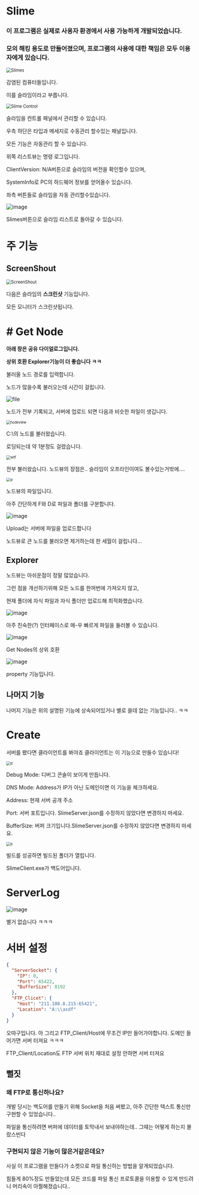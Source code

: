 #  Slime

### 이 프로그램은 실제로 사용자 환경에서 사용 가능하게 개발되었습니다.

### 모의 해킹 용도로 만들어졌으며, 프로그램의 사용에 대한 책임은 모두 이용자에게 있습니다.

<img src="https://github.com/Soju06/Slime/assets/34199905/076310db-1265-4ea1-a448-109eb101e6e4" alt="Slimes" style="zoom:80%;" />

감염된 컴퓨터들입니다. 

이를 슬라임이라고 부릅니다.

<img src="https://github.com/Soju06/Slime/assets/34199905/347f0e55-f10f-47be-8f9d-c8ba50a99ee6" alt="Slime Control" style="zoom:80%;" />

슬라임을 컨트롤 패널에서 관리할 수 있습니다.

우측 하단은 타입과 메세지로 수동관리 할수있는 패널입니다.

모든 기능은 자동관리 할 수 있습니다.

위쪽 리스트뷰는 명령 로그입니다.

ClientVersion: N/A버튼으로 슬라임의 버전을 확인할수 있으며,

SystemInfo로 PC의 하드웨어 정보를 얻어올수 있습니다.

좌측 버튼들로 슬라임을 자동 관리할수있습니다.

![image](https://github.com/Soju06/Slime/assets/34199905/42a4eff2-9fb6-4041-9ce7-100d95f894e8)

Slimes버튼으로 슬라임 리스트로 돌아갈 수 있습니다.

# 주 기능

## ScreenShout

<img src="https://github.com/Soju06/Slime/assets/34199905/13335d7b-f64a-48b7-88e8-22a87ee4945d" alt="ScreenShout" style="zoom:80%;" />

다음은 슬라임의 **스크린샷** 기능입니다.

모든 모니터가 스크린샷됩니다.

# # Get Node

**아래 창은 공유 다이얼로그입니다.**

**상위 호환 Explorer기능이 더 좋습니다 ㅋㅋ**

불러올 노드 경로를 입력합니다.

노드가 많을수록 불러오는데 시간이 걸립니다.

![file](https://github.com/Soju06/Slime/assets/34199905/93100462-4014-446c-8df2-30183f985eca)

노드가 전부 기록되고, 서버에 업로드 되면 다음과 비슷한 파일이 생깁니다.

<img src="https://github.com/Soju06/Slime/assets/34199905/86a3f805-5148-43c8-a1df-6bbab87e727a" alt="nodeview" style="zoom:67%;" />

C:\의 노드를 불러왔습니다. 

로딩되는데 약 1분정도 걸렸습니다.

<img src="https://github.com/Soju06/Slime/assets/34199905/44ec65e9-6c4d-42d1-930d-445a911ef994" alt="wtf" style="zoom:70%;" />

전부 불러왔습니다. 노드뷰의 장점은.. 슬라임이 오프라인이여도 볼수있는거밖에....

<img src="https://github.com/Soju06/Slime/assets/34199905/1be6cee7-7a90-4133-95eb-acc03f89283a" alt="d" style="zoom:67%;" />

노드뷰의 파일입니다.

아주 간단하게 F와 D로 파일과 폴더를 구분합니다.

![image](https://github.com/Soju06/Slime/assets/34199905/ff092074-7600-40bf-951e-7065f578099a)

Upload는 서버에 파일을 업로드합니다

노드뷰로 큰 노드를 불러오면 제거하는데 한 세월이 걸립니다...

## Explorer

노드뷰는 아쉬운점이 정말 많았습니다.

그런 점을 개선하기위해 모든 노드를 한꺼번에 가져오지 않고,

현재 폴더에 자식 파일과 자식 폴더만 업로드해 최적화했습니다.

![image](https://github.com/Soju06/Slime/assets/34199905/02a8a097-b2a8-4bc8-b5d2-299b241378e2)

아주 친숙한(?) 인터페이스로 매-우 빠르게 파일을 둘러볼 수 있습니다.

![image](https://github.com/Soju06/Slime/assets/34199905/a8576c6a-8358-40b4-a4db-d32b1602c0ec)

Get Nodes의 상위 호환

![image](https://github.com/Soju06/Slime/assets/34199905/0364d638-1d3d-4b73-9440-2c714b43513f)

property 기능입니다.

## 나머지 기능

나머지 기능은 위의 설명된 기능에 상속되어있거나 별로 쓸데 없는 기능입니다.. ㅋㅋ

# Create

서버를 봤다면 클라이언트를 봐야죠 클라이언트는 이 기능으로 만들수 있습니다!

<img src="https://github.com/Soju06/Slime/assets/34199905/2d3e9ee4-db6b-4524-9666-d6246330c6d1" alt="d" style="zoom:67%;" />

Debug Mode: 디버그 콘솔이 보이게 만듭니다.

DNS Mode: Address가 IP가 아닌 도메인이면 이 기능을 체크하세요.

Address: 현재 서버 공개 주소

Port: 서버 포트입니다. SlimeServer.json를 수정하지 않았다면 변경하지 마세요.

BufferSize: 버퍼 크기입니다.SlimeServer.json를 수정하지 않았다면 변경하지 마세요.

<img src="https://github.com/Soju06/Slime/assets/34199905/a5ad857f-33bd-4e61-a7f3-66f95fcfbae6" alt="d" style="zoom:67%;" />

빌드를 성공하면 빌드된 폴더가 열립니다.

SlimeClient.exe가 백도어입니다.

# ServerLog

![image](https://github.com/Soju06/Slime/assets/34199905/99b6b627-d12f-4837-a987-a108bae8ca5f)

별거 없습니다 ㅋㅋㅋ



# 서버 설정

```json
{
  "ServerSocket": {
    "IP": 0,
    "Port": 65422,
    "BufferSize": 8192
  },
  "FTP_Clicet": {
    "Host": "211.108.8.215:65421",
    "Location": "A:\\asdf"
  }
}
```

오따구입니다. 아 그리고  FTP_Client/Host에 무조건 IP만 들어가야합니다. 도메인 들어가면 서버 터져요 ㅋㅋㅋ

FTP_Client/Location도 FTP 서버 위치 재대로 설정 안하면 서버 터져요



## 뻘짓

### 왜 FTP로 통신하나요?

개발 당시는 백도어를 만들기 위해 Socket을 처음 써봤고, 아주 간단한 텍스트 통신만 구현할 수 있었습니다..

파일을 통신하려면 버퍼에 데이터를 토막내서 보내야하는데.. 그때는 어떻게 하는지 몰랐스빈다

### 구현되지 않은 기능이 많은거같은데요?

사실 이 프로그램을 만들다가 소켓으로 파일 통신하는 방법을 알게되었습니다.

힘들게 80%정도 만들었는데 모든 코드를 파일 통신 프로토콜을 이용할 수 있게 만드려니 머리속이 아찔해졌습니다..
